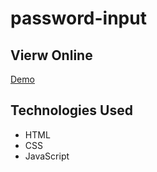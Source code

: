 # password-input

## Vierw Online

[Demo](https://mahdi-mey.github.io/password-input/)

## Technologies Used

- HTML
- CSS
- JavaScript
